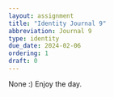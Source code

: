 ```yaml
---
layout: assignment
title: "Identity Journal 9"
abbreviation: Journal 9
type: identity
due_date: 2024-02-06
ordering: 1
draft: 0
---
```


None :) Enjoy the day.

